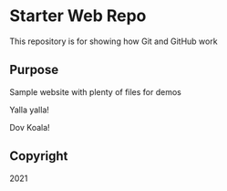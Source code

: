 # Starter Web Repo

This repository is for showing how Git and GitHub work

## Purpose

Sample website with plenty of files for demos


Yalla yalla!

Dov Koala!


## Copyright
2021
